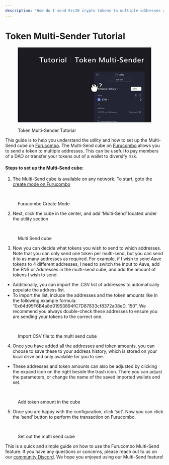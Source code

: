 ```yaml
---
description: "How do I send Erc20 crypto tokens to multiple addresses all at\_once?"
---
```


# Token Multi-Sender Tutorial

<figure><img src="../../.gitbook/assets/Tutorial Token Multi-Sender.png" alt=""><figcaption><p>Token Multi-Sender Tutorial</p></figcaption></figure>

This guide is to help you understand the utility and how to set up the Multi-Send cube on [Furucombo](https://furucombo.app/). The Multi-Send cube on [Furucombo](https://furucombo.app/) allows you to send a token to multiple addresses. This can be useful to pay members of a DAO or transfer your tokens out of a wallet to diversify risk.

#### Steps to set up the Multi-Send cube:

1. The Multi-Send cube is available on any network. To start, goto the [create mode on Furucombo](https://furucombo.app/combo)

<figure><img src="https://cdn-images-1.medium.com/max/720/0*UVxZyZEnHSLMeYh6" alt=""><figcaption><p>Furucombo Create Mode</p></figcaption></figure>

2. Next, click the cube in the center, and add ‘Multi-Send’ located under the utility section

<figure><img src="https://cdn-images-1.medium.com/max/720/0*5aAxc5Dj0CSNacgb" alt=""><figcaption><p>Multi Send cube</p></figcaption></figure>

3. Now you can decide what tokens you wish to send to which addresses. Note that you can only send one token per multi-send, but you can send it to as many addresses as required. For example, if I wish to send Aave tokens to 4 different addresses, I need to switch the input to Aave, add the ENS or Addresses in the multi-send cube, and add the amount of tokens I wish to send.

* Additionally, you can import the .CSV list of addresses to automatically populate the address list.&#x20;
* To import the list, include the addresses and the token amounts like in the following example formula: “0x64d95F6B4a8d01953894fC7D87833cf8372a08eD, 150”. We recommend you always double-check these addresses to ensure you are sending your tokens to the correct one.

<figure><img src="https://cdn-images-1.medium.com/max/720/0*T30vuOGcZPNrDDLh" alt=""><figcaption><p>Import CSV file to the multi send cube</p></figcaption></figure>

4. Once you have added all the addresses and token amounts, you can choose to save these to your address history, which is stored on your local drive and only available for you to see.

* These addresses and token amounts can also be adjusted by clicking the expand icon on the right beside the trash icon. There you can adjust the parameters, or change the name of the saved imported wallets and set.

<figure><img src="https://cdn-images-1.medium.com/max/720/0*QEE7EkbySoqiB7h2" alt=""><figcaption><p>Add token amount in the cube</p></figcaption></figure>

5. Once you are happy with the configuration, click ‘set’. Now you can click the ‘send’ button to perform the transaction on Furucombo.

<figure><img src="https://cdn-images-1.medium.com/max/720/0*ik1FvRfl0-WWEQHO" alt=""><figcaption><p>Set out the multi send cube</p></figcaption></figure>

This is a quick and simple guide on how to use the Furucombo Multi-Send feature. If you have any questions or concerns, please reach out to us on our [community Discord](https://go.furucombo.app/Discord). We hope you enjoyed using our Multi-Send feature!
